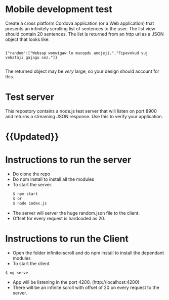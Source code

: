 # Mobile development test


Create a cross platform Cordova application (or a Web application) that presents an infinitely scrolling list of sentences to the user. 
The list view should contain 20 sentences. 
The list is returned from an http uri as a JSON object that looks like:

~~~~ {.json}

{"random":["Websap wonwigaw lo mucopdu anojeji.","Fipevokud vuj vebataji gajagu sez."]}
    
~~~~

The returned object may be *very* large, so your design should account for this.

# Test server

This repostory contains a node.js test server that will listen on port 8900 and returns a streaming JSON response. Use this to verify your application.


# {{Updated}}


# Instructions to run the server

  - Do clone the repo
  - Do npm install to install all the modules
  - To start the server.
    ```sh
    $ npm start
    $ or
    $ node index.js
    ```
  - The server will server the huge random.json file to the client.
  - Offset for every request is hardcoded as 20.

# Instructions to run the Client

  - Open the folder infinite-scroll and do npm install to install the dependant modules
  - To start the client.
  ```sh
  $ ng serve
  ```
  - App will be listening in the port 4200. (http://localhost:4200)
  - There will be an infinite scroll with offset of 20 on every request to the server.